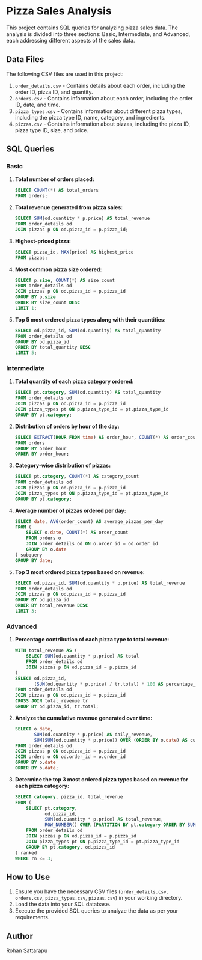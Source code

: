 # Pizza Sales Analysis

This project contains SQL queries for analyzing pizza sales data. The analysis is divided into three sections: Basic, Intermediate, and Advanced, each addressing different aspects of the sales data.

## Data Files

The following CSV files are used in this project:

1. `order_details.csv` - Contains details about each order, including the order ID, pizza ID, and quantity.
2. `orders.csv` - Contains information about each order, including the order ID, date, and time.
3. `pizza_types.csv` - Contains information about different pizza types, including the pizza type ID, name, category, and ingredients.
4. `pizzas.csv` - Contains information about pizzas, including the pizza ID, pizza type ID, size, and price.

## SQL Queries

### Basic

1. **Total number of orders placed:**
    ```sql
    SELECT COUNT(*) AS total_orders
    FROM orders;
    ```

2. **Total revenue generated from pizza sales:**
    ```sql
    SELECT SUM(od.quantity * p.price) AS total_revenue
    FROM order_details od
    JOIN pizzas p ON od.pizza_id = p.pizza_id;
    ```

3. **Highest-priced pizza:**
    ```sql
    SELECT pizza_id, MAX(price) AS highest_price
    FROM pizzas;
    ```

4. **Most common pizza size ordered:**
    ```sql
    SELECT p.size, COUNT(*) AS size_count
    FROM order_details od
    JOIN pizzas p ON od.pizza_id = p.pizza_id
    GROUP BY p.size
    ORDER BY size_count DESC
    LIMIT 1;
    ```

5. **Top 5 most ordered pizza types along with their quantities:**
    ```sql
    SELECT od.pizza_id, SUM(od.quantity) AS total_quantity
    FROM order_details od
    GROUP BY od.pizza_id
    ORDER BY total_quantity DESC
    LIMIT 5;
    ```

### Intermediate

1. **Total quantity of each pizza category ordered:**
    ```sql
    SELECT pt.category, SUM(od.quantity) AS total_quantity
    FROM order_details od
    JOIN pizzas p ON od.pizza_id = p.pizza_id
    JOIN pizza_types pt ON p.pizza_type_id = pt.pizza_type_id
    GROUP BY pt.category;
    ```

2. **Distribution of orders by hour of the day:**
    ```sql
    SELECT EXTRACT(HOUR FROM time) AS order_hour, COUNT(*) AS order_count
    FROM orders
    GROUP BY order_hour
    ORDER BY order_hour;
    ```

3. **Category-wise distribution of pizzas:**
    ```sql
    SELECT pt.category, COUNT(*) AS category_count
    FROM order_details od
    JOIN pizzas p ON od.pizza_id = p.pizza_id
    JOIN pizza_types pt ON p.pizza_type_id = pt.pizza_type_id
    GROUP BY pt.category;
    ```

4. **Average number of pizzas ordered per day:**
    ```sql
    SELECT date, AVG(order_count) AS average_pizzas_per_day
    FROM (
        SELECT o.date, COUNT(*) AS order_count
        FROM orders o
        JOIN order_details od ON o.order_id = od.order_id
        GROUP BY o.date
    ) subquery
    GROUP BY date;
    ```

5. **Top 3 most ordered pizza types based on revenue:**
    ```sql
    SELECT od.pizza_id, SUM(od.quantity * p.price) AS total_revenue
    FROM order_details od
    JOIN pizzas p ON od.pizza_id = p.pizza_id
    GROUP BY od.pizza_id
    ORDER BY total_revenue DESC
    LIMIT 3;
    ```

### Advanced

1. **Percentage contribution of each pizza type to total revenue:**
    ```sql
    WITH total_revenue AS (
        SELECT SUM(od.quantity * p.price) AS total
        FROM order_details od
        JOIN pizzas p ON od.pizza_id = p.pizza_id
    )
    SELECT od.pizza_id, 
           (SUM(od.quantity * p.price) / tr.total) * 100 AS percentage_contribution
    FROM order_details od
    JOIN pizzas p ON od.pizza_id = p.pizza_id
    CROSS JOIN total_revenue tr
    GROUP BY od.pizza_id, tr.total;
    ```

2. **Analyze the cumulative revenue generated over time:**
    ```sql
    SELECT o.date, 
           SUM(od.quantity * p.price) AS daily_revenue, 
           SUM(SUM(od.quantity * p.price)) OVER (ORDER BY o.date) AS cumulative_revenue
    FROM order_details od
    JOIN pizzas p ON od.pizza_id = p.pizza_id
    JOIN orders o ON od.order_id = o.order_id
    GROUP BY o.date
    ORDER BY o.date;
    ```

3. **Determine the top 3 most ordered pizza types based on revenue for each pizza category:**
    ```sql
    SELECT category, pizza_id, total_revenue
    FROM (
        SELECT pt.category, 
               od.pizza_id, 
               SUM(od.quantity * p.price) AS total_revenue,
               ROW_NUMBER() OVER (PARTITION BY pt.category ORDER BY SUM(od.quantity * p.price) DESC) AS rn
        FROM order_details od
        JOIN pizzas p ON od.pizza_id = p.pizza_id
        JOIN pizza_types pt ON p.pizza_type_id = pt.pizza_type_id
        GROUP BY pt.category, od.pizza_id
    ) ranked
    WHERE rn <= 3;
    ```

## How to Use

1. Ensure you have the necessary CSV files (`order_details.csv`, `orders.csv`, `pizza_types.csv`, `pizzas.csv`) in your working directory.
2. Load the data into your SQL database.
3. Execute the provided SQL queries to analyze the data as per your requirements.

## Author

Rohan Sattarapu
